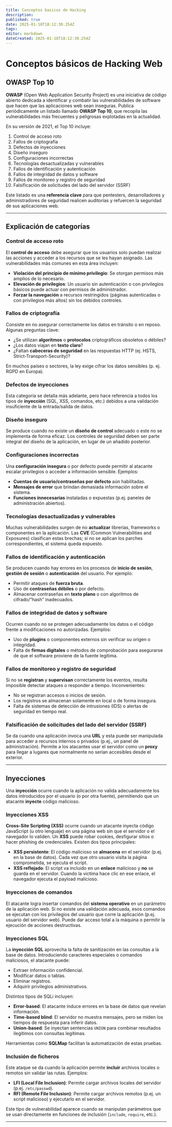 ```yaml
---
title: Conceptos basicos de Hacking
description: 
published: true
date: 2025-01-18T18:12:30.254Z
tags: 
editor: markdown
dateCreated: 2025-01-18T18:12:30.254Z
---
```


# Conceptos básicos de Hacking Web

## OWASP Top 10
**OWASP** (Open Web Application Security Project) es una iniciativa de código abierto dedicada a identificar y combatir las vulnerabilidades de software que hacen que las aplicaciones web sean inseguras. Publica periódicamente un listado llamado **OWASP Top 10**, que recopila las vulnerabilidades más frecuentes y peligrosas explotadas en la actualidad.

En su versión de 2021, el Top 10 incluye:

1. Control de acceso roto  
2. Fallos de criptografía  
3. Defectos de inyecciones  
4. Diseño inseguro  
5. Configuraciones incorrectas  
6. Tecnologías desactualizadas y vulnerables  
7. Fallos de identificación y autenticación  
8. Fallos de integridad de datos y software  
9. Fallos de monitoreo y registro de seguridad  
10. Falsificación de solicitudes del lado del servidor (SSRF)

Este listado es una **referencia clave** para que pentesters, desarrolladores y administradores de seguridad realicen auditorías y refuercen la seguridad de sus aplicaciones web.

---

## Explicación de categorías

### Control de acceso roto
El **control de acceso** debe asegurar que los usuarios solo puedan realizar las acciones y acceder a los recursos que se les hayan asignado. Las vulnerabilidades más comunes en esta área incluyen:

- **Violación del principio de mínimo privilegio**: Se otorgan permisos más amplios de lo necesario.  
- **Elevación de privilegios**: Un usuario sin autenticación o con privilegios básicos puede actuar con permisos de administrador.  
- **Forzar la navegación** a recursos restringidos (páginas autenticadas o con privilegios más altos) sin los debidos controles.

### Fallos de criptografía
Consiste en no asegurar correctamente los datos en tránsito o en reposo. Algunas preguntas clave:

- ¿Se utilizan **algoritmos** o **protocolos** criptográficos obsoletos o débiles?  
- ¿Los datos viajan en **texto claro**?  
- ¿Faltan **cabeceras de seguridad** en las respuestas HTTP (ej. HSTS, Strict-Transport-Security)?

En muchos países o sectores, la ley exige cifrar los datos sensibles (p. ej. RGPD en Europa).

### Defectos de inyecciones
Esta categoría se detalla más adelante, pero hace referencia a todos los tipos de **inyección** (SQL, XSS, comandos, etc.) debidos a una validación insuficiente de la entrada/salida de datos.

### Diseño inseguro
Se produce cuando no existe un **diseño de control** adecuado o este no se implementa de forma eficaz. Los controles de seguridad deben ser parte integral del diseño de la aplicación, en lugar de un añadido posterior.

### Configuraciones incorrectas
Una **configuración insegura** o por defecto puede permitir al atacante escalar privilegios o acceder a información sensible. Ejemplos:

- **Cuentas de usuario/contraseñas por defecto** aún habilitadas.  
- **Mensajes de error** que brindan demasiada información sobre el sistema.  
- **Funciones innecesarias** instaladas o expuestas (p.ej. paneles de administración abiertos).

### Tecnologías desactualizadas y vulnerables
Muchas vulnerabilidades surgen de no **actualizar** librerías, frameworks o componentes en la aplicación. Las **CVE** (Common Vulnerabilities and Exposures) clasifican estas brechas; si no se aplican los parches correspondientes, el sistema queda expuesto.

### Fallos de identificación y autenticación
Se producen cuando hay errores en los procesos de **inicio de sesión**, **gestión de sesión** o **autenticación** del usuario. Por ejemplo:

- Permitir ataques de **fuerza bruta**.  
- Uso de **contraseñas débiles** o por defecto.  
- Almacenar contraseñas en **texto plano** o con algoritmos de cifrado/“hash” inadecuados.

### Fallos de integridad de datos y software
Ocurren cuando no se protegen adecuadamente los datos o el código frente a modificaciones no autorizadas. Ejemplos:

- Uso de **plugins** o componentes externos sin verificar su origen o integridad.  
- Falta de **firmas digitales** o métodos de comprobación para asegurarse de que el software proviene de la fuente legítima.

### Fallos de monitoreo y registro de seguridad
Si no se **registran** y **supervisan** correctamente los eventos, resulta imposible detectar ataques o responder a tiempo. Inconvenientes:

- No se registran accesos o inicios de sesión.  
- Los registros se almacenan solamente en local o de forma insegura.  
- Falta de sistemas de detección de intrusiones (IDS) o alertas de seguridad en tiempo real.

### Falsificación de solicitudes del lado del servidor (SSRF)
Se da cuando una aplicación invoca una **URL** y esta puede ser manipulada para acceder a recursos internos o privados (p.ej., un panel de administración). Permite a los atacantes usar el servidor como un **proxy** para llegar a lugares que normalmente no serían accesibles desde el exterior.

---

## Inyecciones
Una **inyección** ocurre cuando la aplicación no valida adecuadamente los datos introducidos por el usuario (o por otra fuente), permitiendo que un atacante **inyecte** código malicioso.

### Inyecciones XSS
**Cross-Site Scripting (XSS)** ocurre cuando un atacante inyecta código JavaScript (u otro lenguaje) en una página web sin que el servidor o el navegador lo validen. Un **XSS** puede robar cookies, desfigurar sitios o hacer phishing de credenciales. Existen dos tipos principales:

- **XSS persistente**: El código malicioso se **almacena** en el servidor (p.ej. en la base de datos). Cada vez que otro usuario visita la página comprometida, se ejecuta el script.
- **XSS reflejado**: El script va incluido en un **enlace** malicioso y **no** se guarda en el servidor. Cuando la víctima hace clic en ese enlace, el navegador ejecuta el payload malicioso.

### Inyecciones de comandos
El atacante logra insertar comandos del **sistema operativo** en un parámetro de la aplicación web. Si no existe una validación adecuada, esos comandos se ejecutan con los privilegios del usuario que corre la aplicación (p.ej. usuario del servidor web). Puede dar acceso total a la máquina o permitir la ejecución de acciones destructivas.

### Inyecciones SQL
La **inyección SQL** aprovecha la falta de sanitización en las consultas a la base de datos. Introduciendo caracteres especiales o comandos maliciosos, el atacante puede:

- Extraer información confidencial.  
- Modificar datos o tablas.  
- Eliminar registros.  
- Adquirir privilegios administrativos.

Distintos tipos de SQLi incluyen:
- **Error-based**: El atacante induce errores en la base de datos que revelan información.  
- **Time-based blind**: El servidor no muestra mensajes, pero se miden los tiempos de respuesta para inferir datos.  
- **Union-based**: Se inyectan sentencias `UNION` para combinar resultados ilegítimos con consultas legítimas.  

Herramientas como **SQLMap** facilitan la automatización de estas pruebas.

### Inclusión de ficheros
Este ataque se da cuando la aplicación permite **incluir** archivos locales o remotos sin validar las rutas. Ejemplos:

- **LFI (Local File Inclusion)**: Permite cargar archivos locales del servidor (p.ej. `/etc/passwd`).  
- **RFI (Remote File Inclusion)**: Permite cargar archivos remotos (p.ej. un script malicioso) y ejecutarlo en el servidor.

Este tipo de vulnerabilidad aparece cuando se manipulan parámetros que se usan directamente en funciones de inclusión (`include`, `require`, etc.).

---
